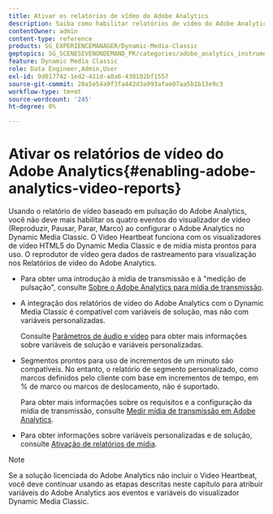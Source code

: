 ```yaml
---
title: Ativar os relatórios de vídeo do Adobe Analytics
description: Saiba como habilitar relatórios de vídeo do Adobe Analytics no Dynamic Media Classic.
contentOwner: admin
content-type: reference
products: SG_EXPERIENCEMANAGER/Dynamic-Media-Classic
geptopics: SG_SCENESEVENONDEMAND_PK/categories/adobe_analytics_instrumentation_kit
feature: Dynamic Media Classic
role: Data Engineer,Admin,User
exl-id: 9d017742-1ed2-411d-a8a6-438102bf1557
source-git-commit: 20a5e54a9f3fa442d3a993afae07aa5b1b13e9c3
workflow-type: tm+mt
source-wordcount: '245'
ht-degree: 0%

---
```


# Ativar os relatórios de vídeo do Adobe Analytics{#enabling-adobe-analytics-video-reports}

Usando o relatório de vídeo baseado em pulsação do Adobe Analytics, você não deve mais habilitar os quatro eventos do visualizador de vídeo (Reproduzir, Pausar, Parar, Marco) ao configurar o Adobe Analytics no Dynamic Media Classic. O Video Heartbeat funciona com os visualizadores de vídeo HTML5 do Dynamic Media Classic e de mídia mista prontos para uso. O reprodutor de vídeo gera dados de rastreamento para visualização nos Relatórios de vídeo do Adobe Analytics.

* Para obter uma introdução à mídia de transmissão e à &quot;medição de pulsação&quot;, consulte [Sobre o Adobe Analytics para mídia de transmissão](https://experienceleague.adobe.com/docs/media-analytics/using/media-overview.html#about-adobe-analytics-for-streaming-media).

* A integração dos relatórios de vídeo do Adobe Analytics com o Dynamic Media Classic é compatível com variáveis de solução, mas não com variáveis personalizadas.

   Consulte [Parâmetros de áudio e vídeo](https://experienceleague.adobe.com/docs/media-analytics/using/metrics-and-metadata/audio-video-parameters.html#metrics-and-metadata) para obter mais informações sobre variáveis de solução e variáveis personalizadas.

* Segmentos prontos para uso de incrementos de um minuto são compatíveis. No entanto, o relatório de segmento personalizado, como marcos definidos pelo cliente com base em incrementos de tempo, em % de marco ou marcos de deslocamento, não é suportado.

   Para obter mais informações sobre os requisitos e a configuração da mídia de transmissão, consulte [Medir mídia de transmissão em Adobe Analytics](https://experienceleague.adobe.com/docs/media-analytics/using/media-overview.html).

* Para obter informações sobre variáveis personalizadas e de solução, consulte [Ativação de relatórios de mídia](https://experienceleague.adobe.com/docs/media-analytics/using/media-reports/media-reports-enable.html?lang=en#media-reports).

>[!NOTE]
>
>Se a solução licenciada do Adobe Analytics não incluir o Video Heartbeat, você deve continuar usando as etapas descritas neste capítulo para atribuir variáveis do Adobe Analytics aos eventos e variáveis do visualizador Dynamic Media Classic.
